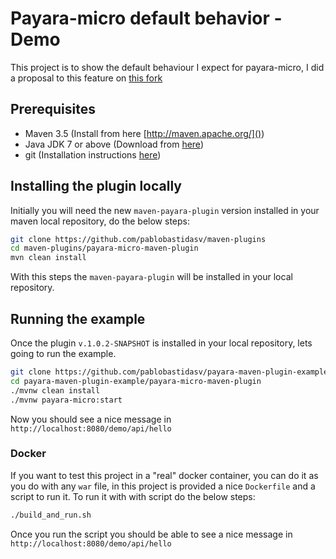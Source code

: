 # Payara-micro default behavior - Demo

This project is to show the default behaviour I expect for payara-micro, I did a proposal to this feature on 
[this fork](https://github.com/pablobastidasv/maven-plugins)

## Prerequisites

  * Maven 3.5 (Install from here [http://maven.apache.org/]())
  * Java JDK 7 or above (Download from [here](java.sun.com))
  * git (Installation instructions [here](https://git-scm.com/))

## Installing the plugin locally

Initially you will need the new `maven-payara-plugin` version installed in your maven local repository, 
do the below steps:

```bash
git clone https://github.com/pablobastidasv/maven-plugins
cd maven-plugins/payara-micro-maven-plugin
mvn clean install
```

With this steps the `maven-payara-plugin` will be installed in your local repository.

## Running the example

Once the plugin `v.1.0.2-SNAPSHOT` is installed in your local repository, lets going to run the example.

```bash
git clone https://github.com/pablobastidasv/payara-maven-plugin-example.git
cd payara-maven-plugin-example/payara-micro-maven-plugin
./mvnw clean install
./mvnw payara-micro:start
``` 

Now you should see a nice message in `http://localhost:8080/demo/api/hello`

### Docker

If you want to test this project in a "real" docker container, you can do it as you do with any `war` file,
in this project is provided a nice `Dockerfile` and a script to run it. To run it with with script do the 
below steps:

```bash
./build_and_run.sh
```

Once you run the script you should be able to see a nice message in `http://localhost:8080/demo/api/hello`